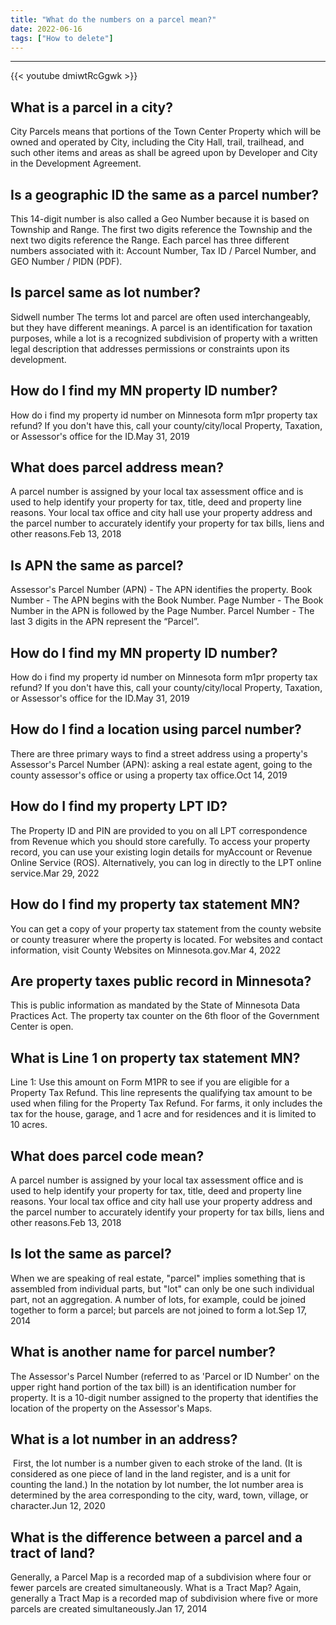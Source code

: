 ```yaml
---
title: "What do the numbers on a parcel mean?"
date: 2022-06-16
tags: ["How to delete"]
---
```


---
{{< youtube dmiwtRcGgwk >}}
## What is a parcel in a city?
City Parcels means that portions of the Town Center Property which will be owned and operated by City, including the City Hall, trail, trailhead, and such other items and areas as shall be agreed upon by Developer and City in the Development Agreement.

## Is a geographic ID the same as a parcel number?
This 14-digit number is also called a Geo Number because it is based on Township and Range. The first two digits reference the Township and the next two digits reference the Range. Each parcel has three different numbers associated with it: Account Number, Tax ID / Parcel Number, and GEO Number / PIDN (PDF).

## Is parcel same as lot number?
Sidwell number The terms lot and parcel are often used interchangeably, but they have different meanings. A parcel is an identification for taxation purposes, while a lot is a recognized subdivision of property with a written legal description that addresses permissions or constraints upon its development.

## How do I find my MN property ID number?
How do i find my property id number on Minnesota form m1pr property tax refund? If you don't have this, call your county/city/local Property, Taxation, or Assessor's office for the ID.May 31, 2019

## What does parcel address mean?
A parcel number is assigned by your local tax assessment office and is used to help identify your property for tax, title, deed and property line reasons. Your local tax office and city hall use your property address and the parcel number to accurately identify your property for tax bills, liens and other reasons.Feb 13, 2018

## Is APN the same as parcel?
Assessor's Parcel Number (APN) - The APN identifies the property. Book Number - The APN begins with the Book Number. Page Number - The Book Number in the APN is followed by the Page Number. Parcel Number - The last 3 digits in the APN represent the “Parcel”.

## How do I find my MN property ID number?
How do i find my property id number on Minnesota form m1pr property tax refund? If you don't have this, call your county/city/local Property, Taxation, or Assessor's office for the ID.May 31, 2019

## How do I find a location using parcel number?
There are three primary ways to find a street address using a property's Assessor's Parcel Number (APN): asking a real estate agent, going to the county assessor's office or using a property tax office.Oct 14, 2019

## How do I find my property LPT ID?
The Property ID and PIN are provided to you on all LPT correspondence from Revenue which you should store carefully. To access your property record, you can use your existing login details for myAccount or Revenue Online Service (ROS). Alternatively, you can log in directly to the LPT online service.Mar 29, 2022

## How do I find my property tax statement MN?
You can get a copy of your property tax statement from the county website or county treasurer where the property is located. For websites and contact information, visit County Websites on Minnesota.gov.Mar 4, 2022

## Are property taxes public record in Minnesota?
This is public information as mandated by the State of Minnesota Data Practices Act. The property tax counter on the 6th floor of the Government Center is open.

## What is Line 1 on property tax statement MN?
Line 1: Use this amount on Form M1PR to see if you are eligible for a Property Tax Refund. This line represents the qualifying tax amount to be used when filing for the Property Tax Refund. For farms, it only includes the tax for the house, garage, and 1 acre and for residences and it is limited to 10 acres.

## What does parcel code mean?
A parcel number is assigned by your local tax assessment office and is used to help identify your property for tax, title, deed and property line reasons. Your local tax office and city hall use your property address and the parcel number to accurately identify your property for tax bills, liens and other reasons.Feb 13, 2018

## Is lot the same as parcel?
When we are speaking of real estate, "parcel" implies something that is assembled from individual parts, but "lot" can only be one such individual part, not an aggregation. A number of lots, for example, could be joined together to form a parcel; but parcels are not joined to form a lot.Sep 17, 2014

## What is another name for parcel number?
The Assessor's Parcel Number (referred to as 'Parcel or ID Number' on the upper right hand portion of the tax bill) is an identification number for property. It is a 10-digit number assigned to the property that identifies the location of the property on the Assessor's Maps.

## What is a lot number in an address?
​ First, the lot number is a number given to each stroke of the land. (It is considered as one piece of land in the land register, and is a unit for counting the land.) In the notation by lot number, the lot number area is determined by the area corresponding to the city, ward, town, village, or character.Jun 12, 2020

## What is the difference between a parcel and a tract of land?
Generally, a Parcel Map is a recorded map of a subdivision where four or fewer parcels are created simultaneously. What is a Tract Map? Again, generally a Tract Map is a recorded map of subdivision where five or more parcels are created simultaneously.Jan 17, 2014

